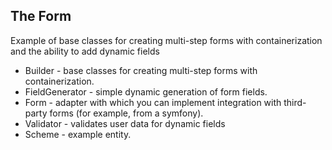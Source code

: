 ## The Form 

Example of base classes for creating multi-step forms with containerization and the ability to add dynamic fields

* Builder - base classes for creating multi-step forms with containerization.
* FieldGenerator - simple dynamic generation of form fields.
* Form - adapter with which you can implement integration with third-party forms (for example, from a symfony).
* Validator - validates user data for dynamic fields
* Scheme - example entity.
